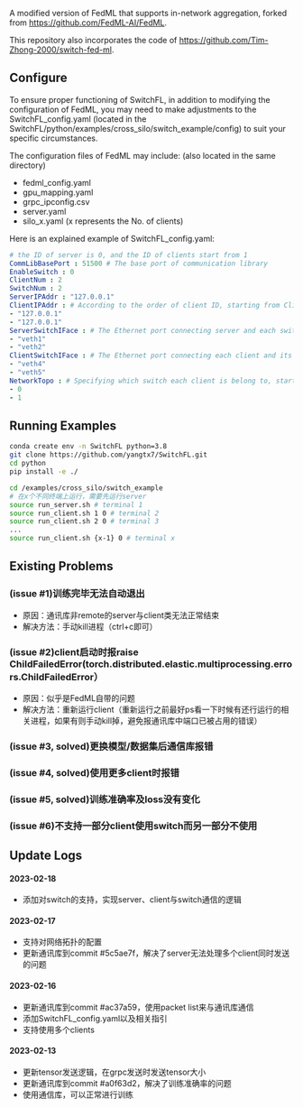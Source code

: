 A modified version of FedML that supports in-network aggregation, forked from https://github.com/FedML-AI/FedML.

This repository also incorporates the code of https://github.com/Tim-Zhong-2000/switch-fed-ml.

## Configure
To ensure proper functioning of SwitchFL, in addition to modifying the configuration of FedML, you may need to make adjustments to the SwitchFL_config.yaml (located in the SwitchFL/python/examples/cross_silo/switch_example/config) to suit your specific circumstances.

The configuration files of FedML may include: (also located in the same directory)
 - fedml_config.yaml
 - gpu_mapping.yaml
 - grpc_ipconfig.csv
 - server.yaml
 - silo_x.yaml (x represents the No. of clients)

Here is an explained example of SwitchFL_config.yaml:
```yaml
# the ID of server is 0, and the ID of clients start from 1
CommLibBasePort : 51500 # The base port of communication library
EnableSwitch : 0
ClientNum : 2
SwitchNum : 2
ServerIPAddr : "127.0.0.1"
ClientIPAddr : # According to the order of client ID, starting from Client ID 1
- "127.0.0.1"
- "127.0.0.1"
ServerSwitchIFace : # The Ethernet port connecting server and each switch, start from Switch ID 0
- "veth1"
- "veth2"
ClientSwitchIFace : # The Ethernet port connecting each client and its switch, start from Client ID 1
- "veth4"
- "veth5"
NetworkTopo : # Specifying which switch each client is belong to, start from Client ID 1
- 0
- 1
```

## Running Examples
```bash
conda create env -n SwitchFL python=3.8
git clone https://github.com/yangtx7/SwitchFL.git
cd python
pip install -e ./

cd /examples/cross_silo/switch_example
# 在x个不同终端上运行，需要先运行server
source run_server.sh # terminal 1
source run_client.sh 1 0 # terminal 2
source run_client.sh 2 0 # terminal 3
...
source run_client.sh {x-1} 0 # terminal x
```

## Existing Problems
### (issue #1)训练完毕无法自动退出
- 原因：通讯库非remote的server与client类无法正常结束
- 解决方法：手动kill进程（ctrl+c即可）
### (issue #2)client启动时报raise ChildFailedError(torch.distributed.elastic.multiprocessing.errors.ChildFailedError）
- 原因：似乎是FedML自带的问题
- 解决方法：重新运行client（重新运行之前最好ps看一下时候有还行运行的相关进程，如果有则手动kill掉，避免报通讯库中端口已被占用的错误）
### (issue #3, solved)更换模型/数据集后通信库报错
### (issue #4, solved)使用更多client时报错
### (issue #5, solved)训练准确率及loss没有变化
### (issue #6)不支持一部分client使用switch而另一部分不使用

## Update Logs
#### 2023-02-18
- 添加对switch的支持，实现server、client与switch通信的逻辑

#### 2023-02-17
- 支持对网络拓扑的配置
- 更新通讯库到commit #5c5ae7f，解决了server无法处理多个client同时发送的问题

#### 2023-02-16
- 更新通讯库到commit #ac37a59，使用packet list来与通讯库通信
- 添加SwitchFL_config.yaml以及相关指引
- 支持使用多个clients
#### 2023-02-13
- 更新tensor发送逻辑，在grpc发送时发送tensor大小
- 更新通讯库到commit #a0f63d2，解决了训练准确率的问题
- 使用通信库，可以正常进行训练